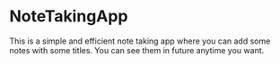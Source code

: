 # NoteTakingApp
This is a simple and efficient note taking app where you can add some notes with some titles. You can see them in future anytime you want.
